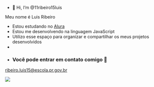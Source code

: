 - 👋 Hi, I’m @11ribeiro15luis

Meu nome é Luis Ribeiro

- Estou estudando no [Alura](https://www.alura.com.br)
- Estou me desenvolvendo na linguagem JavaScript
- Utilizo esse espaço para organizar e compartilhar os meus projetos desenvolvidos
- 
- ### Você pode entrar em contato comigo 📧
 ribeiro.luis15@escola.pr.gov.br

  ![](https://media1.tenor.com/m/HOTw3s-BsWMAAAAC/leo-lionel.gif)
